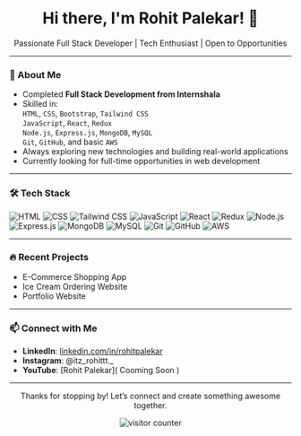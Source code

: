 <h1 align="center">Hi there, I'm Rohit Palekar! 👋</h1>

<p align="center">
  Passionate Full Stack Developer | Tech Enthusiast | Open to Opportunities  
</p>

---

### 🚀 About Me
- Completed **Full Stack Development from Internshala**
- Skilled in:  
  `HTML`, `CSS`, `Bootstrap`, `Tailwind CSS`  
  `JavaScript`, `React`, `Redux`  
  `Node.js`, `Express.js`, `MongoDB`, `MySQL`  
  `Git`, `GitHub`, and basic `AWS`
- Always exploring new technologies and building real-world applications  
- Currently looking for full-time opportunities in web development

---

### 🛠 Tech Stack

![HTML](https://img.shields.io/badge/-HTML-E34F26?style=flat&logo=html5&logoColor=white)
![CSS](https://img.shields.io/badge/-CSS-1572B6?style=flat&logo=css3)
![Tailwind CSS](https://img.shields.io/badge/-TailwindCSS-38B2AC?style=flat&logo=tailwind-css)
![JavaScript](https://img.shields.io/badge/-JavaScript-F7DF1E?style=flat&logo=javascript&logoColor=black)
![React](https://img.shields.io/badge/-React-61DAFB?style=flat&logo=react)
![Redux](https://img.shields.io/badge/-Redux-764ABC?style=flat&logo=redux)
![Node.js](https://img.shields.io/badge/-Node.js-339933?style=flat&logo=node.js)
![Express.js](https://img.shields.io/badge/-Express.js-000000?style=flat&logo=express)
![MongoDB](https://img.shields.io/badge/-MongoDB-47A248?style=flat&logo=mongodb)
![MySQL](https://img.shields.io/badge/-MySQL-4479A1?style=flat&logo=mysql)
![Git](https://img.shields.io/badge/-Git-F05032?style=flat&logo=git)
![GitHub](https://img.shields.io/badge/-GitHub-181717?style=flat&logo=github)
![AWS](https://img.shields.io/badge/-AWS-232F3E?style=flat&logo=amazon-aws)

---

### 🔥 Recent Projects
- E-Commerce Shopping App  
- Ice Cream Ordering Website  
- Portfolio Website 

---

### 📫 Connect with Me
- **LinkedIn**: [linkedin.com/in/rohitpalekar](https://www.linkedin.com/in/rohitpalekar)  
- **Instagram**: @itz_rohittt._  
- **YouTube**: [Rohit Palekar]( Cooming Soon )

---


<p align="center">
  Thanks for stopping by! Let’s connect and create something awesome together.
</p>
<p align="center">
  <img src="https://komarev.com/ghpvc/?username=RohitPalekar&label=Profile%20views&color=0e75b6&style=flat" alt="visitor counter"/>
</p>

